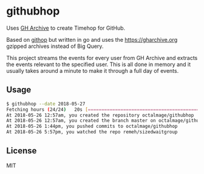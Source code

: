 # githubhop

Uses [GH Archive](https://gharchive.org) to create Timehop for GitHub.

Based on [githop](https://github.com/neonichu/githop) but written in go and uses the https://gharchive.org gzipped archives instead of Big Query.

This project streams the events for every user from GH Archive and extracts the events relevant to the specified user. This is all done in memory and it usually takes around a minute to make it through a full day of events.

## Usage

```bash
$ githubhop --date 2018-05-27
Fetching hours (24/24)   20s [====================================================================] 100%
At 2018-05-26 12:57am, you created the repository octalmage/githubhop
At 2018-05-26 12:57am, you created the branch master on octalmage/githubhop
At 2018-05-26 1:44pm, you pushed commits to octalmage/githubhop
At 2018-05-26 5:57pm, you watched the repo remeh/sizedwaitgroup
```

## License

MIT
